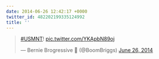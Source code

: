 ```yaml
---
date: 2014-06-26 12:42:17 +0000
twitter_id: 482202199335124992
title: ''
---
```


<blockquote class="twitter-tweet"><p lang="und" dir="ltr"><a href="https://twitter.com/hashtag/USMNT?src=hash&amp;ref_src=twsrc%5Etfw">#USMNT</a>! <a href="http://t.co/YKApbN89oj">pic.twitter.com/YKApbN89oj</a></p>&mdash; Bernie Brogressive 👊 (@BoomBriggs) <a href="https://twitter.com/BoomBriggs/status/482191662874394624?ref_src=twsrc%5Etfw">June 26, 2014</a></blockquote>
<script async src="https://platform.twitter.com/widgets.js" charset="utf-8"></script>
